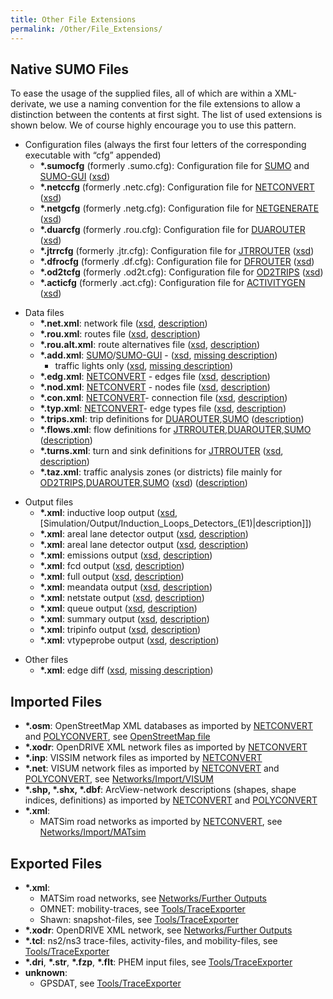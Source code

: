 ```yaml
---
title: Other File Extensions
permalink: /Other/File_Extensions/
---
```


Native SUMO Files
-----------------

To ease the usage of the supplied files, all of which are within a XML-derivate, we use a naming convention for the file extensions to allow a distinction between the contents at first sight. The list of used extensions is shown below. We of course highly encourage you to use this pattern.

-   Configuration files (always the first four letters of the corresponding executable with “cfg” appended)
    -   **\*.sumocfg** (formerly .sumo.cfg): Configuration file for [SUMO](/SUMO "wikilink") and [SUMO-GUI](/SUMO-GUI "wikilink") ([xsd](http://sumo.dlr.de/xsd/sumoConfiguration.xsd))
    -   **\*.netccfg** (formerly .netc.cfg): Configuration file for [NETCONVERT](/NETCONVERT "wikilink") ([xsd](http://sumo.dlr.de/xsd/netconvertConfiguration.xsd))
    -   **\*.netgcfg** (formerly .netg.cfg): Configuration file for [NETGENERATE](/NETGENERATE "wikilink") ([xsd](http://sumo.dlr.de/xsd/netgenerateConfiguration.xsd))
    -   **\*.duarcfg** (formerly .rou.cfg): Configuration file for [DUAROUTER](/DUAROUTER "wikilink") ([xsd](http://sumo.dlr.de/xsd/duarouterConfiguration.xsd))
    -   **\*.jtrrcfg** (formerly .jtr.cfg): Configuration file for [JTRROUTER](/JTRROUTER "wikilink") ([xsd](http://sumo.dlr.de/xsd/jtrrouterConfiguration.xsd))
    -   **\*.dfrocfg** (formerly .df.cfg): Configuration file for [DFROUTER](/DFROUTER "wikilink") ([xsd](http://sumo.dlr.de/xsd/dfrouterConfiguration.xsd))
    -   **\*.od2tcfg** (formerly .od2t.cfg): Configuration file for [OD2TRIPS](/OD2TRIPS "wikilink") ([xsd](http://sumo.dlr.de/xsd/od2tripsConfiguration.xsd))
    -   **\*.acticfg** (formerly .act.cfg): Configuration file for [ACTIVITYGEN](/ACTIVITYGEN "wikilink") ([xsd](http://sumo.dlr.de/xsd/activitygenConfiguration.xsd))

<!-- -->

-   Data files
    -   **\*.net.xml**: network file ([xsd](http://sumo.dlr.de/xsd/net_file.xsd), [description](/Networks/SUMO_Road_Networks "wikilink"))
    -   **\*.rou.xml**: routes file ([xsd](http://sumo.dlr.de/xsd/routes_file.xsd), [description](/Definition_of_Vehicles,_Vehicle_Types,_and_Routes "wikilink"))
    -   **\*.rou.alt.xml**: route alternatives file ([xsd](http://sumo.dlr.de/xsd/routes_file.xsd), [description](/Demand/Dynamic_User_Assignment#General_behavior "wikilink"))
    -   **\*.add.xml**: [SUMO](/SUMO "wikilink")/[SUMO-GUI](/SUMO-GUI "wikilink") - ([xsd](http://sumo.dlr.de/xsd/additional_file.xsd), [missing description](/missing_description "wikilink"))
        -   traffic lights only ([xsd](http://sumo.dlr.de/xsd/tllogic_file.xsd), [missing description](/missing_description "wikilink"))
    -   **\*.edg.xml**: [NETCONVERT](/NETCONVERT "wikilink") - edges file ([xsd](http://sumo.dlr.de/xsd/edges_file.xsd), [description](/Networks/Building_Networks_from_own_XML-descriptions#Edge_Descriptions "wikilink"))
    -   **\*.nod.xml**: [NETCONVERT](/NETCONVERT "wikilink") - nodes file ([xsd](http://sumo.dlr.de/xsd/nodes_file.xsd), [description](/Networks/Building_Networks_from_own_XML-descriptions#Node_Descriptions "wikilink"))
    -   **\*.con.xml**: [NETCONVERT](/NETCONVERT "wikilink")- connection file ([xsd](http://sumo.dlr.de/xsd/connections_file.xsd), [description](/Networks/Building_Networks_from_own_XML-descriptions#Connection_Descriptions "wikilink"))
    -   **\*.typ.xml**: [NETCONVERT](/NETCONVERT "wikilink")- edge types file ([xsd](http://sumo.dlr.de/xsd/types_file.xsd), [description](/SUMO_edge_type_file "wikilink"))
    -   **\*.trips.xml**: trip definitions for [DUAROUTER](/DUAROUTER "wikilink"),[SUMO](/SUMO "wikilink") ([description](/Definition_of_Vehicles,_Vehicle_Types,_and_Routes#Incomplete_Routes_.28trips_and_flows.29 "wikilink"))
    -   **\*.flows.xml**: flow definitions for [JTRROUTER](/JTRROUTER "wikilink"),[DUAROUTER](/DUAROUTER "wikilink"),[SUMO](/SUMO "wikilink") ([description](/Definition_of_Vehicles,_Vehicle_Types,_and_Routes#Incomplete_Routes_.28trips_and_flows.29 "wikilink"))
    -   **\*.turns.xml**: turn and sink definitions for [JTRROUTER](/JTRROUTER "wikilink") ([xsd](http://sumo.dlr.de/xsd/turns_file.xsd), [description](/Demand/Routing_by_Turn_Probabilities "wikilink"))
    -   **\*.taz.xml**: traffic analysis zones (or districts) file mainly for [OD2TRIPS](/OD2TRIPS "wikilink"),[DUAROUTER](/DUAROUTER "wikilink"),[SUMO](/SUMO "wikilink") ([xsd](http://sumo.dlr.de/xsd/taz_file.xsd)) ([description](/Demand/Importing_O/D_Matrices#Describing_the_TAZ "wikilink"))

<!-- -->

-   Output files
    -   **\*.xml**: inductive loop output ([xsd](http://sumo.dlr.de/xsd/det_e1_file.xsd), \[Simulation/Output/Induction_Loops_Detectors_(E1)|description\]\])
    -   **\*.xml**: areal lane detector output ([xsd](http://sumo.dlr.de/xsd/det_e2_file.xsd), [description](/Simulation/Output/Lanearea_Detectors_(E2) "wikilink"))
    -   **\*.xml**: areal lane detector output ([xsd](http://sumo.dlr.de/xsd/det_e3_file.xsd), [description](/Simulation/Output/Multi-Entry_Multi-Exit_Detectors_(E3) "wikilink"))
    -   **\*.xml**: emissions output ([xsd](http://sumo.dlr.de/xsd/emission_file.xsd), [description](/Simulation/Output/EmissionOutput "wikilink"))
    -   **\*.xml**: fcd output ([xsd](http://sumo.dlr.de/xsd/fcd_file.xsd), [description](/Simulation/Output/FCDOutput "wikilink"))
    -   **\*.xml**: full output ([xsd](http://sumo.dlr.de/xsd/full_file.xsd), [description](/Simulation/Output/FullOutput "wikilink"))
    -   **\*.xml**: meandata output ([xsd](http://sumo.dlr.de/xsd/meandata_file.xsd), [description](/Simulation/Output/VTypeProbe "wikilink"))
    -   **\*.xml**: netstate output ([xsd](http://sumo.dlr.de/xsd/netstate_file.xsd), [description](/Simulation/Output/VTypeProbe "wikilink"))
    -   **\*.xml**: queue output ([xsd](http://sumo.dlr.de/xsd/queue_file.xsd), [description](/Simulation/Output/QueueOutput "wikilink"))
    -   **\*.xml**: summary output ([xsd](http://sumo.dlr.de/xsd/summary_file.xsd), [description](/Simulation/Output/Summary "wikilink"))
    -   **\*.xml**: tripinfo output ([xsd](http://sumo.dlr.de/xsd/tripinfo_file.xsd), [description](/Simulation/Output/TripInfo "wikilink"))
    -   **\*.xml**: vtypeprobe output ([xsd](http://sumo.dlr.de/xsd/vtypeprobe_file.xsd), [description](/Simulation/Output/VTypeProbe "wikilink"))

<!-- -->

-   Other files
    -   **\*.xml**: edge diff ([xsd](http://sumo.dlr.de/xsd/edgediff_file.xsd), [missing description](/missing_description "wikilink"))

Imported Files
--------------

-   **\*.osm**: OpenStreetMap XML databases as imported by [NETCONVERT](/NETCONVERT "wikilink") and [POLYCONVERT](/POLYCONVERT "wikilink"), see [OpenStreetMap file](/OpenStreetMap_file "wikilink")
-   **\*.xodr**: OpenDRIVE XML network files as imported by [NETCONVERT](/NETCONVERT "wikilink")
-   **\*.inp**: VISSIM network files as imported by [NETCONVERT](/NETCONVERT "wikilink")
-   **\*.net**: VISUM network files as imported by [NETCONVERT](/NETCONVERT "wikilink") and [POLYCONVERT](/POLYCONVERT "wikilink"), see [Networks/Import/VISUM](/Networks/Import/VISUM "wikilink")
-   **\*.shp, \*.shx, \*.dbf**: ArcView-network descriptions (shapes, shape indices, definitions) as imported by [NETCONVERT](/NETCONVERT "wikilink") and [POLYCONVERT](/POLYCONVERT "wikilink")
-   **\*.xml**:
    -   MATSim road networks as imported by [NETCONVERT](/NETCONVERT "wikilink"), see [Networks/Import/MATsim](/Networks/Import/MATsim "wikilink")

Exported Files
--------------

-   **\*.xml**:
    -   MATSim road networks, see [Networks/Further Outputs](/Networks/Further_Outputs "wikilink")
    -   OMNET: mobility-traces, see [Tools/TraceExporter](/Tools/TraceExporter "wikilink")
    -   Shawn: snapshot-files, see [Tools/TraceExporter](/Tools/TraceExporter "wikilink")
-   **\*.xodr**: OpenDRIVE XML network, see [Networks/Further Outputs](/Networks/Further_Outputs "wikilink")
-   **\*.tcl**: ns2/ns3 trace-files, activity-files, and mobility-files, see [Tools/TraceExporter](/Tools/TraceExporter "wikilink")
-   **\*.dri**, **\*.str**, **\*.fzp**, **\*.flt**: PHEM input files, see [Tools/TraceExporter](/Tools/TraceExporter "wikilink")
-   **unknown**:
    -   GPSDAT, see [Tools/TraceExporter](/Tools/TraceExporter "wikilink")
